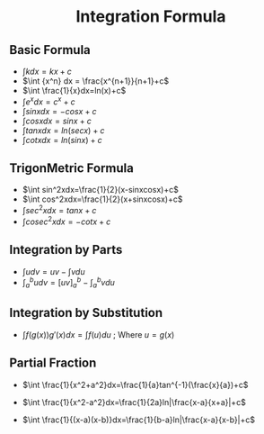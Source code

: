 <h1 align = "Center">Integration Formula</h1>

## Basic Formula

* $\int kdx = kx+c$
* $\int {x^n} dx = \frac{x^{n+1}}{n+1}+c$
* $\int \frac{1}{x}dx=ln(x)+c$
* $\int e^xdx=c^x+c$
* $\int sinxdx=-cosx+c$
* $\int cosxdx=sinx+c$
* $\int tanxdx=ln(secx)+c$
* $\int cotxdx=ln(sinx)+c$

## TrigonMetric Formula

* $\int sin^2xdx=\frac{1}{2}(x-sinxcosx)+c$
* $\int cos^2xdx=\frac{1}{2}(x+sinxcosx)+c$
* $\int sec^2xdx=tanx+c$
* $\int cosec^2xdx=-cotx+c$

## Integration by Parts

* $\int udv=uv-\int vdu$
* $\int_a^b udv=[uv]_a^b-\int_a^b vdu$

## Integration by Substitution

* $\int f(g(x))g'(x)dx=\int f(u)du$ ; Where $u=g(x)$

## Partial Fraction

* $\int \frac{1}{x^2+a^2}dx=\frac{1}{a}tan^{-1}(\frac{x}{a})+c$
  
* $\int \frac{1}{x^2-a^2}dx=\frac{1}{2a}ln|\frac{x-a}{x+a}|+c$


* $\int \frac{1}{(x-a)(x-b)}dx=\frac{1}{b-a}ln|\frac{x-a}{x-b}|+c$

